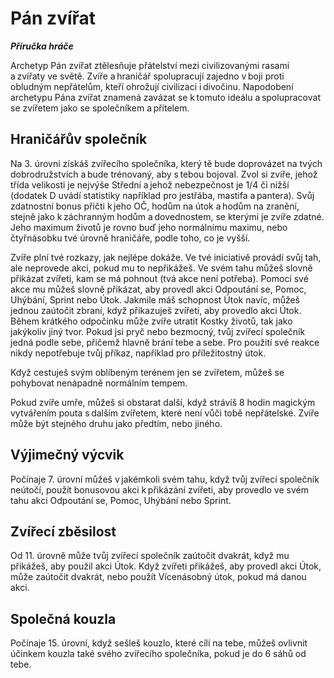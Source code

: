 
# Pán zvířat

***Příručka hráče***
  
Archetyp Pán zvířat ztělesňuje přátelství mezi civilizovanými rasami a zvířaty ve světě. Zvíře a hraničář spolupracují zajedno v boji proti obludným nepřátelům, kteří ohrožují civilizaci i divočinu. Napodobení archetypu Pána zvířat znamená zavázat se k tomuto ideálu a spolupracovat se zvířetem jako se společníkem a přítelem.
  
## Hraničářův společník
  
Na 3. úrovni získáš zvířecího společníka, který tě bude doprovázet na tvých dobrodružstvích a bude trénovaný, aby s tebou bojoval. Zvol si zvíře, jehož třída velikosti je nejvýše Střední a jehož nebezpečnost je 1/4 či nižší (dodatek D uvádí statistiky například pro jestřába, mastifa a pantera). Svůj zdatnostní bonus přičti k jeho OČ, hodům na útok a hodům na zranění, stejně jako k záchranným hodům a dovednostem, se kterými je zvíře zdatné. Jeho maximum životů je rovno buď jeho normálnímu maximu, nebo čtyřnásobku tvé úrovně hraničáře, podle toho, co je vyšší.
  
Zvíře plní tvé rozkazy, jak nejlépe dokáže. Ve tvé iniciativě provádí svůj tah, ale neprovede akci, pokud mu to nepřikážeš. Ve svém tahu můžeš slovně přikázat zvířeti, kam se má pohnout (tvá akce není potřeba). Pomocí své akce mu můžeš slovně přikázat, aby provedl akci Odpoutání se, Pomoc, Uhýbání, Sprint nebo Útok. Jakmile máš schopnost Útok navíc, můžeš jednou zaútočit zbraní, když přikazuješ zvířeti, aby provedlo akci Útok. Během krátkého odpočinku může zvíře utratit Kostky životů, tak jako jakýkoliv jiný tvor. Pokud jsi pryč nebo bezmocný, tvůj zvířecí společník jedná podle sebe, přičemž hlavně brání tebe a sebe. Pro použití své reakce nikdy nepotřebuje tvůj příkaz, například pro příležitostný útok.
  
Když cestuješ svým oblíbeným terénem jen se zvířetem, můžeš se pohybovat nenápadně normálním tempem.
  
Pokud zvíře umře, můžeš si obstarat další, když strávíš 8 hodin magickým vytvářením pouta s dalším zvířetem, které není vůči tobě nepřátelské. Zvíře může být stejného druhu jako předtím, nebo jiného.
  
## Výjimečný výcvik
  
Počínaje 7. úrovní můžeš v jakémkoli svém tahu, když tvůj zvířecí společník neútočí, použít bonusovou akci k přikázání zvířeti, aby provedlo ve svém tahu akci Odpoutání se, Pomoc, Uhýbání nebo Sprint.
  
## Zvířecí zběsilost
  
Od 11. úrovně může tvůj zvířecí společník zaútočit dvakrát, když mu přikážeš, aby použil akci Útok. Když zvířeti přikážeš, aby provedl akci Útok, může zaútočit dvakrát, nebo použít Vícenásobný útok, pokud má danou akci.
  
## Společná kouzla
  
Počínaje 15. úrovní, když sešleš kouzlo, které cílí na tebe, můžeš ovlivnit účinkem kouzla také svého zvířecího společníka, pokud je do 6 sáhů od tebe.
<!--stackedit_data:
eyJoaXN0b3J5IjpbMjAxMDAzODMzNCw3MzA5OTgxMTZdfQ==
-->